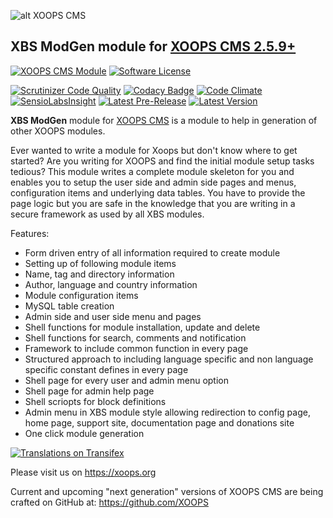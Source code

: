 ![alt XOOPS CMS](https://xoops.org/images/logoXoopsPhp8_400.png)
## XBS ModGen module for  [XOOPS CMS 2.5.9+](https://xoops.org)
[![XOOPS CMS Module](https://img.shields.io/badge/XOOPS%20CMS-Module-blue.svg)](https://xoops.org)
[![Software License](https://img.shields.io/badge/license-GPL-brightgreen.svg?style=flat)](LICENSE)

[![Scrutinizer Code Quality](https://img.shields.io/scrutinizer/g/XoopsModules25x/content.svg?style=flat)](https://scrutinizer-ci.com/g/XoopsModules25x/content/?branch=master)
[![Codacy Badge](https://api.codacy.com/project/badge/Grade/95b12220e0ac4056b9af52af708379c9)](https://www.codacy.com/app/XoopsModules25x/content)
[![Code Climate](https://img.shields.io/codeclimate/github/XoopsModules25x/content.svg?style=flat)](https://codeclimate.com/github/XoopsModules25x/content)
[![SensioLabsInsight](https://insight.sensiolabs.com/projects/f48090dc-a770-49b6-b895-6db50b08e3c4/mini.png)](https://insight.sensiolabs.com/projects/f48090dc-a770-49b6-b895-6db50b08e3c4)
[![Latest Pre-Release](https://img.shields.io/github/tag/XoopsModules25x/content.svg?style=flat)](https://github.com/XoopsModules25x/content/tags/)
[![Latest Version](https://img.shields.io/github/release/XoopsModules25x/content.svg?style=flat)](https://github.com/XoopsModules25x/content/releases/)

**XBS ModGen** module for [XOOPS CMS](https://xoops.org) is a module to help in generation of other XOOPS modules.

Ever wanted to write a module for Xoops but don't know where to get started? Are you writing for XOOPS and find the initial module setup tasks tedious? This module writes a complete module skeleton for you and enables you to setup the user side and admin side pages and menus, configuration items and underlying data tables. You have to provide the page logic but you are safe in the knowledge that you are writing in a secure framework as used by all XBS modules.

Features:

- Form driven entry of all information required to create module
- Setting up of following module items
- Name, tag and directory information
- Author, language and country information
- Module configuration items
- MySQL table creation
- Admin side and user side menu and pages
- Shell functions for module installation, update and delete
- Shell functions for search, comments and notification
- Framework to include common function in every page
- Structured approach to including language specific and non language specific constant defines in every page
- Shell page for every user and admin menu option
- Shell page for admin help page
- Shell scriopts for block definitions
- Admin menu in XBS module style allowing redirection to config page, home page, support site, documentation page and donations site
- One click module generation


[![Translations on Transifex](https://xoops.org/images/translations-transifex-blue.svg)](https://www.transifex.com/xoops)

Please visit us on https://xoops.org

Current and upcoming "next generation" versions of XOOPS CMS are being crafted on GitHub at: https://github.com/XOOPS
